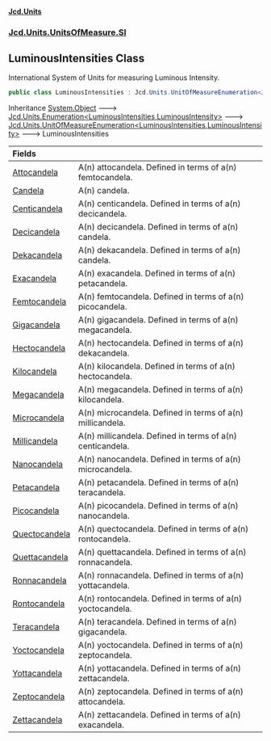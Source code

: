 #### [Jcd.Units](index.md 'index')
### [Jcd.Units.UnitsOfMeasure.SI](Jcd.Units.UnitsOfMeasure.SI.md 'Jcd.Units.UnitsOfMeasure.SI')

## LuminousIntensities Class

International System of Units for measuring Luminous Intensity.

```csharp
public class LuminousIntensities : Jcd.Units.UnitOfMeasureEnumeration<Jcd.Units.UnitsOfMeasure.SI.LuminousIntensities, Jcd.Units.UnitTypes.LuminousIntensity>
```

Inheritance [System.Object](https://docs.microsoft.com/en-us/dotnet/api/System.Object 'System.Object') &#129106; [Jcd.Units.Enumeration&lt;](Jcd.Units.Enumeration_TEnumeration,T_.md 'Jcd.Units.Enumeration<TEnumeration,T>')[LuminousIntensities](Jcd.Units.UnitsOfMeasure.SI.LuminousIntensities.md 'Jcd.Units.UnitsOfMeasure.SI.LuminousIntensities')[,](Jcd.Units.Enumeration_TEnumeration,T_.md 'Jcd.Units.Enumeration<TEnumeration,T>')[LuminousIntensity](Jcd.Units.UnitTypes.LuminousIntensity.md 'Jcd.Units.UnitTypes.LuminousIntensity')[&gt;](Jcd.Units.Enumeration_TEnumeration,T_.md 'Jcd.Units.Enumeration<TEnumeration,T>') &#129106; [Jcd.Units.UnitOfMeasureEnumeration&lt;](Jcd.Units.UnitOfMeasureEnumeration_TEnumeration,T_.md 'Jcd.Units.UnitOfMeasureEnumeration<TEnumeration,T>')[LuminousIntensities](Jcd.Units.UnitsOfMeasure.SI.LuminousIntensities.md 'Jcd.Units.UnitsOfMeasure.SI.LuminousIntensities')[,](Jcd.Units.UnitOfMeasureEnumeration_TEnumeration,T_.md 'Jcd.Units.UnitOfMeasureEnumeration<TEnumeration,T>')[LuminousIntensity](Jcd.Units.UnitTypes.LuminousIntensity.md 'Jcd.Units.UnitTypes.LuminousIntensity')[&gt;](Jcd.Units.UnitOfMeasureEnumeration_TEnumeration,T_.md 'Jcd.Units.UnitOfMeasureEnumeration<TEnumeration,T>') &#129106; LuminousIntensities

| Fields | |
| :--- | :--- |
| [Attocandela](Jcd.Units.UnitsOfMeasure.SI.LuminousIntensities.Attocandela.md 'Jcd.Units.UnitsOfMeasure.SI.LuminousIntensities.Attocandela') | A(n) attocandela. Defined in terms of a(n) femtocandela. |
| [Candela](Jcd.Units.UnitsOfMeasure.SI.LuminousIntensities.Candela.md 'Jcd.Units.UnitsOfMeasure.SI.LuminousIntensities.Candela') | A(n) candela. |
| [Centicandela](Jcd.Units.UnitsOfMeasure.SI.LuminousIntensities.Centicandela.md 'Jcd.Units.UnitsOfMeasure.SI.LuminousIntensities.Centicandela') | A(n) centicandela. Defined in terms of a(n) decicandela. |
| [Decicandela](Jcd.Units.UnitsOfMeasure.SI.LuminousIntensities.Decicandela.md 'Jcd.Units.UnitsOfMeasure.SI.LuminousIntensities.Decicandela') | A(n) decicandela. Defined in terms of a(n) candela. |
| [Dekacandela](Jcd.Units.UnitsOfMeasure.SI.LuminousIntensities.Dekacandela.md 'Jcd.Units.UnitsOfMeasure.SI.LuminousIntensities.Dekacandela') | A(n) dekacandela. Defined in terms of a(n) candela. |
| [Exacandela](Jcd.Units.UnitsOfMeasure.SI.LuminousIntensities.Exacandela.md 'Jcd.Units.UnitsOfMeasure.SI.LuminousIntensities.Exacandela') | A(n) exacandela. Defined in terms of a(n) petacandela. |
| [Femtocandela](Jcd.Units.UnitsOfMeasure.SI.LuminousIntensities.Femtocandela.md 'Jcd.Units.UnitsOfMeasure.SI.LuminousIntensities.Femtocandela') | A(n) femtocandela. Defined in terms of a(n) picocandela. |
| [Gigacandela](Jcd.Units.UnitsOfMeasure.SI.LuminousIntensities.Gigacandela.md 'Jcd.Units.UnitsOfMeasure.SI.LuminousIntensities.Gigacandela') | A(n) gigacandela. Defined in terms of a(n) megacandela. |
| [Hectocandela](Jcd.Units.UnitsOfMeasure.SI.LuminousIntensities.Hectocandela.md 'Jcd.Units.UnitsOfMeasure.SI.LuminousIntensities.Hectocandela') | A(n) hectocandela. Defined in terms of a(n) dekacandela. |
| [Kilocandela](Jcd.Units.UnitsOfMeasure.SI.LuminousIntensities.Kilocandela.md 'Jcd.Units.UnitsOfMeasure.SI.LuminousIntensities.Kilocandela') | A(n) kilocandela. Defined in terms of a(n) hectocandela. |
| [Megacandela](Jcd.Units.UnitsOfMeasure.SI.LuminousIntensities.Megacandela.md 'Jcd.Units.UnitsOfMeasure.SI.LuminousIntensities.Megacandela') | A(n) megacandela. Defined in terms of a(n) kilocandela. |
| [Microcandela](Jcd.Units.UnitsOfMeasure.SI.LuminousIntensities.Microcandela.md 'Jcd.Units.UnitsOfMeasure.SI.LuminousIntensities.Microcandela') | A(n) microcandela. Defined in terms of a(n) millicandela. |
| [Millicandela](Jcd.Units.UnitsOfMeasure.SI.LuminousIntensities.Millicandela.md 'Jcd.Units.UnitsOfMeasure.SI.LuminousIntensities.Millicandela') | A(n) millicandela. Defined in terms of a(n) centicandela. |
| [Nanocandela](Jcd.Units.UnitsOfMeasure.SI.LuminousIntensities.Nanocandela.md 'Jcd.Units.UnitsOfMeasure.SI.LuminousIntensities.Nanocandela') | A(n) nanocandela. Defined in terms of a(n) microcandela. |
| [Petacandela](Jcd.Units.UnitsOfMeasure.SI.LuminousIntensities.Petacandela.md 'Jcd.Units.UnitsOfMeasure.SI.LuminousIntensities.Petacandela') | A(n) petacandela. Defined in terms of a(n) teracandela. |
| [Picocandela](Jcd.Units.UnitsOfMeasure.SI.LuminousIntensities.Picocandela.md 'Jcd.Units.UnitsOfMeasure.SI.LuminousIntensities.Picocandela') | A(n) picocandela. Defined in terms of a(n) nanocandela. |
| [Quectocandela](Jcd.Units.UnitsOfMeasure.SI.LuminousIntensities.Quectocandela.md 'Jcd.Units.UnitsOfMeasure.SI.LuminousIntensities.Quectocandela') | A(n) quectocandela. Defined in terms of a(n) rontocandela. |
| [Quettacandela](Jcd.Units.UnitsOfMeasure.SI.LuminousIntensities.Quettacandela.md 'Jcd.Units.UnitsOfMeasure.SI.LuminousIntensities.Quettacandela') | A(n) quettacandela. Defined in terms of a(n) ronnacandela. |
| [Ronnacandela](Jcd.Units.UnitsOfMeasure.SI.LuminousIntensities.Ronnacandela.md 'Jcd.Units.UnitsOfMeasure.SI.LuminousIntensities.Ronnacandela') | A(n) ronnacandela. Defined in terms of a(n) yottacandela. |
| [Rontocandela](Jcd.Units.UnitsOfMeasure.SI.LuminousIntensities.Rontocandela.md 'Jcd.Units.UnitsOfMeasure.SI.LuminousIntensities.Rontocandela') | A(n) rontocandela. Defined in terms of a(n) yoctocandela. |
| [Teracandela](Jcd.Units.UnitsOfMeasure.SI.LuminousIntensities.Teracandela.md 'Jcd.Units.UnitsOfMeasure.SI.LuminousIntensities.Teracandela') | A(n) teracandela. Defined in terms of a(n) gigacandela. |
| [Yoctocandela](Jcd.Units.UnitsOfMeasure.SI.LuminousIntensities.Yoctocandela.md 'Jcd.Units.UnitsOfMeasure.SI.LuminousIntensities.Yoctocandela') | A(n) yoctocandela. Defined in terms of a(n) zeptocandela. |
| [Yottacandela](Jcd.Units.UnitsOfMeasure.SI.LuminousIntensities.Yottacandela.md 'Jcd.Units.UnitsOfMeasure.SI.LuminousIntensities.Yottacandela') | A(n) yottacandela. Defined in terms of a(n) zettacandela. |
| [Zeptocandela](Jcd.Units.UnitsOfMeasure.SI.LuminousIntensities.Zeptocandela.md 'Jcd.Units.UnitsOfMeasure.SI.LuminousIntensities.Zeptocandela') | A(n) zeptocandela. Defined in terms of a(n) attocandela. |
| [Zettacandela](Jcd.Units.UnitsOfMeasure.SI.LuminousIntensities.Zettacandela.md 'Jcd.Units.UnitsOfMeasure.SI.LuminousIntensities.Zettacandela') | A(n) zettacandela. Defined in terms of a(n) exacandela. |
